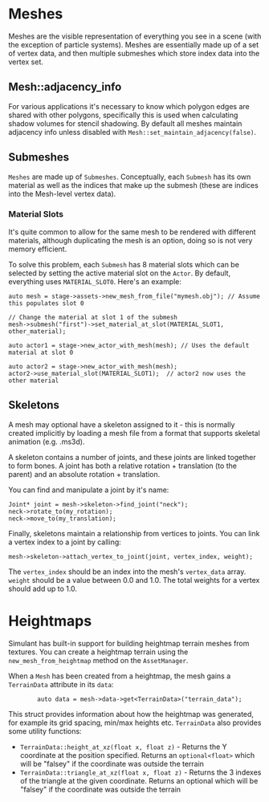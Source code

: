 # Meshes

Meshes are the visible representation of everything you see in a scene (with the exception of particle systems). Meshes are essentially made up of a set of vertex data, and then multiple submeshes which store index data into the vertex set.

## Mesh::adjacency_info

For various applications it's necessary to know which polygon edges are shared with other polygons, specifically this is used when calculating shadow volumes for stencil shadowing. By default all meshes maintain adjacency info unless disabled with `Mesh::set_maintain_adjacency(false)`.

## Submeshes

`Meshes` are made up of `Submeshes`. Conceptually, each `Submesh` has its own material as well as the indices that make up the submesh (these are indices into the Mesh-level vertex data).

### Material Slots

It's quite common to allow for the same mesh to be rendered with different materials, although duplicating the mesh is an option, doing so is not very memory efficient. 

To solve this problem, each `Submesh` has 8 material slots which can be selected by setting the active material slot on the `Actor`. By default, everything uses `MATERIAL_SLOT0`. Here's an example:

```
auto mesh = stage->assets->new_mesh_from_file("mymesh.obj"); // Assume this populates slot 0

// Change the material at slot 1 of the submesh
mesh->submesh("first")->set_material_at_slot(MATERIAL_SLOT1, other_material);

auto actor1 = stage->new_actor_with_mesh(mesh); // Uses the default material at slot 0

auto actor2 = stage->new_actor_with_mesh(mesh);
actor2->use_material_slot(MATERIAL_SLOT1);  // actor2 now uses the other material
```

## Skeletons

A mesh may optional have a skeleton assigned to it - this is normally created implicitly
by loading a mesh file from a format that supports skeletal animation (e.g. .ms3d).

A skeleton contains a number of joints, and these joints are linked together to form
bones. A joint has both a relative rotation + translation (to the parent) and an absolute
rotation + translation. 

You can find and manipulate a joint by it's name:

```
Joint* joint = mesh->skeleton->find_joint("neck");
neck->rotate_to(my_rotation);
neck->move_to(my_translation);
```

Finally, skeletons maintain a relationship from vertices to joints. You can link
a vertex index to a joint by calling:

```
mesh->skeleton->attach_vertex_to_joint(joint, vertex_index, weight);
```

The `vertex_index` should be an index into the mesh's `vertex_data` array. `weight`
should be a value between 0.0 and 1.0. The total weights for a vertex should add up
to 1.0.

# Heightmaps

Simulant has built-in support for building heightmap terrain meshes from textures. You can create a heightmap terrain using the `new_mesh_from_heightmap` method on the `AssetManager`.

When a `Mesh` has been created from a heightmap, the mesh gains a `TerrainData` attribute in its `data`:

```
        auto data = mesh->data->get<TerrainData>("terrain_data");
```

This struct provides information about how the heightmap was generated, for example its grid spacing, min/max heights etc. `TerrainData` also provides some utility functions:

 - `TerrainData::height_at_xz(float x, float z)` - Returns the Y coordinate at the position specified. Returns an `optional<float>` which will be "falsey" if the coordinate was outside the terrain
 - `TerrainData::triangle_at_xz(float x, float z)` - Returns the 3 indexes of the triangle at the given coordinate. Returns an optional<TerrainTriangle> which will be "falsey" if the coordinate was outside the terrain
